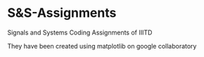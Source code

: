 # S&S-Assignments
Signals and Systems Coding Assignments of IIITD

They have been created using matplotlib on google collaboratory
